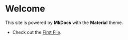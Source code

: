 # Welcome

This site is powered by **MkDocs** with the **Material** theme.

- Check out the [First File](first_file.md).
